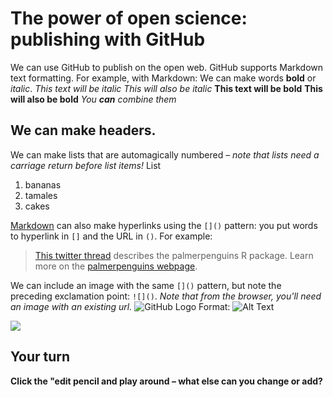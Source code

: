 # The power of open science: publishing with GitHub

We can use GitHub to publish on the open web. GitHub supports Markdown text formatting. For example, with Markdown: 
We can make words **bold** or *italic*.
*This text will be italic*
_This will also be italic_
**This text will be bold**
__This will also be bold__
_You **can** combine them_

## We can make headers.

We can make lists that are automagically numbered – *note that lists need a carriage return before list items!*
List
1. bananas
1. tamales
1. cakes

[Markdown](https://quarto.org/docs/authoring/markdown-basics.html) can also make hyperlinks using the `[]()` pattern: you put words to hyperlink in `[]` and the URL in `()`. For example:

> [This twitter thread](https://twitter.com/allison_horst/status/1287772985630191617) describes the palmerpenguins R package. 
Learn more on the [palmerpenguins webpage](https://allisonhorst.github.io/palmerpenguins).

We can include an image with the same `[]()` pattern, but note the preceding exclamation point: `![]()`. *Note that from the browser, you'll need an image with an existing url.*
![GitHub Logo](<img width="338" alt="Frederickson-Lab" src="https://user-images.githubusercontent.com/73489125/133144766-3f101b1c-c773-4468-a9fb-49933cbdc770.png">) Format: ![Alt Text](url)

![](https://octodex.github.com/images/labtocat.png)

## Your turn

**Click the "edit pencil and play around – what else can you change or add?**

